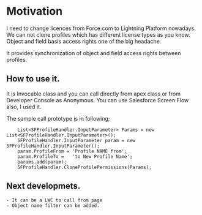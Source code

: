 # Motivation
I need to change licences from Force.com to Lightning Platform nowadays. We can not clone profiles which has different license types as you know.
Object and field basis access rights one of the big headache. 

It provides synchronization of object and field access rights between profiles.


## How to use it.

It is Invocable class and you can call directly from apex class or from Developer Console as Anonymous.
You can use Salesforce Screen Flow also, I used it.

The sample call prototype is in following;

        List<SFProfileHandler.InputParameter> Params = new List<SFProfileHandler.InputParameter>();
        SFProfileHandler.InputParameter param = new SFProfileHandler.InputParameter();
        param.ProfileFrom = 'Profile NAME from';
        param.ProfileTo =   'to New Profile Name';  
        params.add(param);
        SFProfileHandler.CloneProfilePermissions(Params);

## Next developmets.
    - It can be a LWC to call from page
    - Object name filter can be added.
